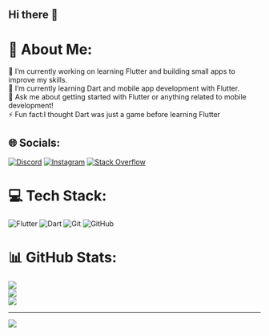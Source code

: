 ## Hi there 👋

# 💫 About Me:
🔭 I’m currently working on learning Flutter and building small apps to improve my skills.  <br>🌱 I’m currently learning Dart and mobile app development with Flutter.  <br>💬 Ask me about getting started with Flutter or anything related to mobile development!  <br>⚡ Fun fact:I thought Dart was just a game before learning Flutter


## 🌐 Socials:
[![Discord](https://img.shields.io/badge/Discord-%237289DA.svg?logo=discord&logoColor=white)](https://discord.gg/hossein_pg) [![Instagram](https://img.shields.io/badge/Instagram-%23E4405F.svg?logo=Instagram&logoColor=white)](https://instagram.com/hoss.einabdollahi) [![Stack Overflow](https://img.shields.io/badge/-Stackoverflow-FE7A16?logo=stack-overflow&logoColor=white)](https://stackoverflow.com/users/https://www.linkedin.com/in/hossein-abdolahi-07b2b3317/) 

# 💻 Tech Stack:
![Flutter](https://img.shields.io/badge/Flutter-%2302569B.svg?style=for-the-badge&logo=Flutter&logoColor=white) ![Dart](https://img.shields.io/badge/dart-%230175C2.svg?style=for-the-badge&logo=dart&logoColor=white) ![Git](https://img.shields.io/badge/git-%23F05033.svg?style=for-the-badge&logo=git&logoColor=white) ![GitHub](https://img.shields.io/badge/github-%23121011.svg?style=for-the-badge&logo=github&logoColor=white)
# 📊 GitHub Stats:
![](https://github-readme-stats.vercel.app/api?username=hosseinabdollahi84&theme=dracula&hide_border=true&include_all_commits=false&count_private=true)<br/>
![](https://github-readme-streak-stats.herokuapp.com/?user=hosseinabdollahi84&theme=dracula&hide_border=true)<br/>
![](https://github-readme-stats.vercel.app/api/top-langs/?username=hosseinabdollahi84&theme=dracula&hide_border=true&include_all_commits=false&count_private=true&layout=compact)

---
[![](https://visitcount.itsvg.in/api?id=hosseinabdollahi84&icon=0&color=0)](https://visitcount.itsvg.in)

<!-- Proudly created with GPRM ( https://gprm.itsvg.in ) -->
